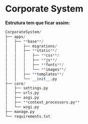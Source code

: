 # Corporate System

**Estrutura tem que ficar assim:**

```python
CorporateSystem/
├── apps/
│   ├── **base**/
│   │   ├── migrations/
│   │   ├── **static**/
│   │   │   ├── **css**/
│   │   │   ├── **js**/
│   │   │   ├── **fonts**/
│   │   │   └── **images**/
│   │   ├── **templates**/
│   │   └── __init__.py 
├── core/
│   ├── settings.py
│   ├── urls.py
│   ├── asgi.py
│   ├── **context_processors.py**
│   └── wsgi.py
├── manage.py
└── requirements.txt
```
